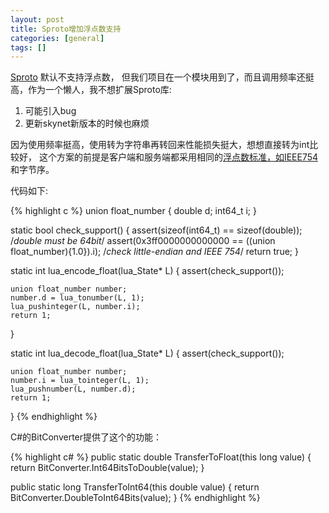 ```yaml
---
layout: post
title: Sproto增加浮点数支持
categories: [general]
tags: []
---
```


[Sproto](https://github.com/cloudwu/skynet/wiki/Sproto) 默认不支持浮点数，
但我们项目在一个模块用到了，而且调用频率还挺高，作为一个懒人，我不想扩展Sproto库:

1. 可能引入bug
1. 更新skynet新版本的时候也麻烦

因为使用频率挺高，使用转为字符串再转回来性能损失挺大，想想直接转为int比较好，
这个方案的前提是客户端和服务端都采用相同的[浮点数标准，如IEEE754](./2011-09-28-std_float)和字节序。

代码如下:
    
{% highlight c %}
union float_number {
    double d;
    int64_t i;
}

static bool check_support() {
    assert(sizeof(int64_t) == sizeof(double)); /*double must be 64bit*/
    assert(0x3ff0000000000000 == ((union float_number){1.0}).i); /*check little-endian and IEEE 754*/
    return true;
}

static int lua_encode_float(lua_State* L) {
    assert(check_support());
    
    union float_number number;
    number.d = lua_tonumber(L, 1);
    lua_pushinteger(L, number.i);
    return 1;
}

static int lua_decode_float(lua_State* L) {
    assert(check_support());
    
    union float_number number;
    number.i = lua_tointeger(L, 1);
    lua_pushnumber(L, number.d);
    return 1;
}
{% endhighlight %}
  
C#的BitConverter提供了这个的功能：

{% highlight c# %}
public static double TransferToFloat(this long value)
{
    return BitConverter.Int64BitsToDouble(value);
}

public static long TransferToInt64(this double value)
{
    return BitConverter.DoubleToInt64Bits(value);
}
{% endhighlight %}
